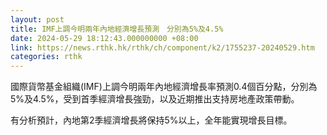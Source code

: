 ```yaml
---
layout: post
title: IMF上調今明兩年內地經濟增長預測　分別為5%及4.5%
date: 2024-05-29 18:12:43.000000000 +08:00
link: https://news.rthk.hk/rthk/ch/component/k2/1755237-20240529.htm
categories: rthk
---
```


國際貨幣基金組織(IMF)上調今明兩年內地經濟增長率預測0.4個百分點，分別為5%及4.5%，受到首季經濟增長強勁，以及近期推出支持房地產政策帶動。

有分析預計，內地第2季經濟增長將保持5%以上，全年能實現增長目標。
